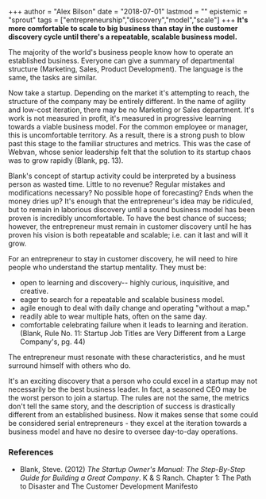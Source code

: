 +++
author = "Alex Bilson"
date = "2018-07-01"
lastmod = ""
epistemic = "sprout"
tags = ["entrepreneurship","discovery","model","scale"]
+++
**It's more comfortable to scale to big business than stay in the customer discovery cycle until there's a repeatable, scalable business model.**

The majority of the world's business people know how to operate an established business.  Everyone can give a summary of departmental structure (Marketing, Sales, Product Development).  The language is the same, the tasks are similar.

Now take a startup.  Depending on the market it's attempting to reach, the structure of the company may be entirely different.  In the name of agility and low-cost iteration, there may be no Marketing or Sales department.  It's work is not measured in profit, it's measured in progressive learning towards a viable business model.  For the common employee or manager, this is uncomfortable territory.  As a result, there is a strong push to blow past this stage to the familiar structures and metrics.  This was the case of Webvan, whose senior leadership felt that the solution to its startup chaos was to grow rapidly (Blank, pg. 13).

Blank's concept of startup activity could be interpreted by a business person as wasted time.  Little to no revenue?  Regular mistakes and modifications necessary?  No possible hope of forecasting?  Ends when the money dries up?  It's enough that the entrepreneur's idea may be ridiculed, but to remain in laborious discovery until a sound business model has been proven is incredibly uncomfortable.  To have the best chance of success; however, the entrepreneur must remain in customer discovery until he has proven his vision is both repeatable and scalable; i.e. can it last and will it grow.

For an entrepreneur to stay in customer discovery, he will need to hire people who understand the startup mentality.  They must be:

- open to learning and discovery-- highly curious, inquisitive, and creative.
- eager to search for a repeatable and scalable business model.
- agile enough to deal with daily change and operating "without a map."
- readily able to wear multiple hats, often on the same day.
- comfortable celebrating failure when it leads to learning and iteration.  
(Blank, Rule No. 11: Startup Job Titles are Very Different from a Large Company's, pg. 44)

The entrepreneur must resonate with these characteristics, and he must surround himself with others who do.

It's an exciting discovery that a person who could excel in a startup may not necessarily be the best business leader.  In fact, a seasoned CEO may be the worst person to join a startup.  The rules are not the same, the metrics don't tell the same story, and the description of success is drastically different from an established business.  Now it makes sense that some could be considered serial entrepreneurs - they excel at the iteration towards a business model and have no desire to oversee day-to-day operations.

### References

- Blank, Steve. (2012) _The Startup Owner's Manual: The Step-By-Step Guide for Building a Great Company_. K & S Ranch. Chapter 1: The Path to Disaster and The Customer Development Manifesto